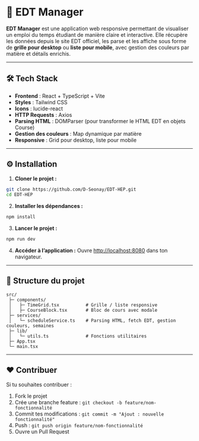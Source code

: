 # 📅 EDT Manager

**EDT Manager** est une application web responsive permettant de visualiser un emploi du temps étudiant de manière claire et interactive. Elle récupère les données depuis le site EDT officiel, les parse et les affiche sous forme de **grille pour desktop** ou **liste pour mobile**, avec gestion des couleurs par matière et détails enrichis.

---


## 🛠️ Tech Stack

* **Frontend** : React + TypeScript + Vite
* **Styles** : Tailwind CSS
* **Icons** : lucide-react
* **HTTP Requests** : Axios
* **Parsing HTML** : DOMParser (pour transformer le HTML EDT en objets Course)
* **Gestion des couleurs** : Map dynamique par matière
* **Responsive** : Grid pour desktop, liste pour mobile

---

## ⚙️ Installation

1. **Cloner le projet :**

```bash
git clone https://github.com/D-Seonay/EDT-HEP.git
cd EDT-HEP
```

2. **Installer les dépendances :**

```bash
npm install
```

3. **Lancer le projet :**

```bash
npm run dev
```

4. **Accéder à l’application :**
   Ouvre [http://localhost:8080](http://localhost:8080) dans ton navigateur.

---

## 📁 Structure du projet

```
src/
 ├─ components/
 │   ├─ TimeGrid.tsx          # Grille / liste responsive
 │   ├─ CourseBlock.tsx       # Bloc de cours avec modale
 ├─ services/
 │   └─ scheduleService.ts    # Parsing HTML, fetch EDT, gestion couleurs, semaines
 ├─ lib/
 │   └─ utils.ts              # Fonctions utilitaires
 ├─ App.tsx
 └─ main.tsx
```

---


## ❤️ Contribuer

Si tu souhaites contribuer :

1. Fork le projet
2. Crée une branche feature : `git checkout -b feature/nom-fonctionnalité`
3. Commit tes modifications : `git commit -m "Ajout : nouvelle fonctionnalité"`
4. Push : `git push origin feature/nom-fonctionnalité`
5. Ouvre un Pull Request
